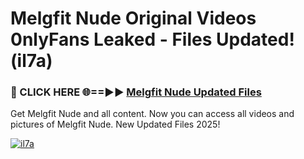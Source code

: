 # Melgfit Nude Original Videos 0nlyFans Leaked - Files Updated! (il7a)

<h3>🔴 CLICK HERE 🌐==►► <a href="https://tinyurl.com/y5r63du9" rel="nofollow">Melgfit Nude Updated Files</a></h3>

Get Melgfit Nude and all content. Now you can access all videos and pictures of Melgfit Nude. New Updated Files 2025!

[![il7a](https://i.imgur.com/UVo9nyh.gif)](https://tinyurl.com/y5r63du9)